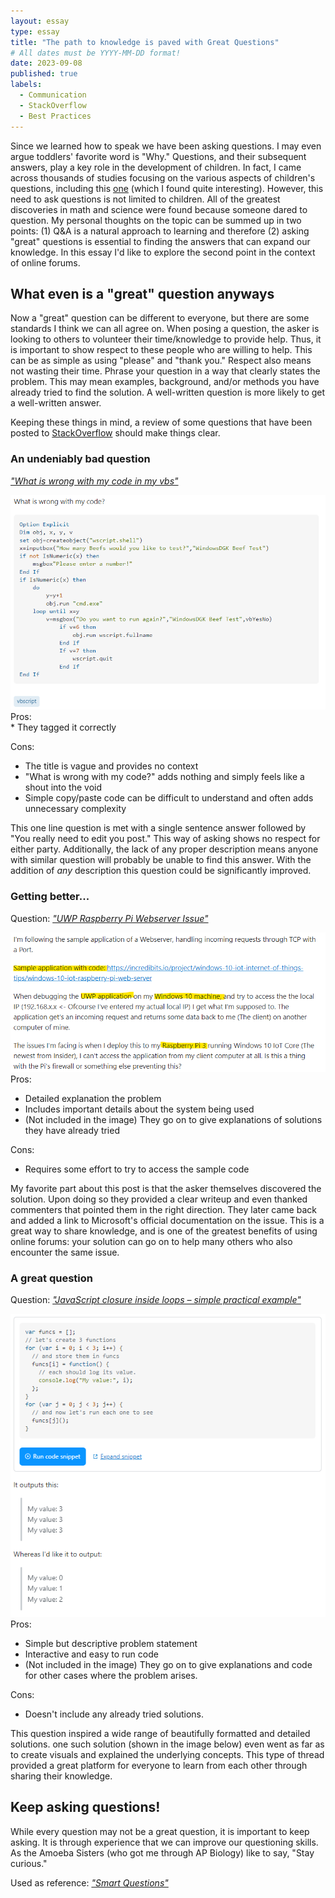 ```yaml
---
layout: essay
type: essay
title: "The path to knowledge is paved with Great Questions"
# All dates must be YYYY-MM-DD format!
date: 2023-09-08
published: true
labels:
  - Communication
  - StackOverflow
  - Best Practices
---
```


Since we learned how to speak we have been asking questions. I may even argue toddlers' favorite word is "Why." Questions, and their subsequent answers, play a key role in the development of children. In fact, I came across thousands of studies focusing on the various aspects of children's questions, including this [one](https://pubmed.ncbi.nlm.nih.gov/22304406/) (which I found quite interesting). However, this need to ask questions is not limited to children. All of the greatest discoveries in math and science were found because someone dared to question. My personal thoughts on the topic can be summed up in two points: (1) Q&A is a natural approach to learning and therefore (2) asking "great" questions is essential to finding the answers that can expand our knowledge. In this essay I'd like to explore the second point in the context of online forums.

## **What even is a "great" question anyways**
Now a "great" question can be different to everyone, but there are some standards I think we can all agree on. When posing a question, the asker is looking to others to volunteer their time/knowledge to provide help. Thus, it is important to show respect to these people who are willing to help. This can be as simple as using "please" and "thank you." Respect also means not wasting their time. Phrase your question in a way that clearly states the problem. This may mean examples, background, and/or methods you have already tried to find the solution. A well-written question is more likely to get a well-written answer.

Keeping these things in mind, a review of some questions that have been posted to [StackOverflow](https://stackoverflow.com/) should make things clear.

### **An undeniably bad question**
[_"What is wrong with my code in my vbs"_](https://stackoverflow.com/questions/29024582/what-is-wrong-with-my-code-in-my-vbs)
<div id ="left">
<img style="inset-inline: auto" src="../img/smart-q/what-is-wrong.png">
</div>
Pros:<br>
* They tagged it correctly

Cons:<br>
* The title is vague and provides no context
* "What is wrong with my code?" adds nothing and simply feels like a shout into the void
* Simple copy/paste code can be difficult to understand and often adds unnecessary complexity

This one line question is met with a single sentence answer followed by "You really need to edit you post." This way of asking shows no respect for either party. Additionally, the lack of any proper description means anyone with similar question will probably be unable to find this answer. With the addition of _any_ description this question could be significantly improved. 

### **Getting better...**
Question: [_"UWP Raspberry Pi Webserver Issue"_](https://stackoverflow.com/questions/36502484/uwp-raspberry-pi-webserver-issue/36554862#36554862)
<div id ="left">
<img style="inset-inline: auto" src="../img/smart-q/uwp-raspberry-pi.png">
</div>
Pros:

* Detailed explanation the problem
* Includes important details about the system being used
* (Not included in the image) They go on to give explanations of solutions they have already tried

Cons:<br>
* Requires some effort to try to access the sample code

My favorite part about this post is that the asker themselves discovered the solution. Upon doing so they provided a clear writeup and even thanked commenters that pointed them in the right direction. They later came back and added a link to Microsoft's official documentation on the issue. This is a great way to share knowledge, and is one of the greatest benefits of using online forums: your solution can go on to help many others who also encounter the same issue.


### **A great question**
Question: [_"JavaScript closure inside loops – simple practical example"_](https://stackoverflow.com/questions/750486/javascript-closure-inside-loops-simple-practical-example)
<div id ="left">
<img style="inset-inline: auto" src="../img/smart-q/close-in-loops.png">
</div>
Pros:

* Simple but descriptive problem statement
* Interactive and easy to run code
* (Not included in the image) They go on to give explanations and code for other cases where the problem arises.

Cons:<br>
* Doesn't include any already tried solutions.

This question inspired a wide range of beautifully formatted and detailed solutions. one such solution (shown in the image below) even went as far as to create visuals and explained the underlying concepts. This type of thread provided a great platform for everyone to learn from each other through sharing their knowledge. 

## **Keep asking questions!**
While every question may not be a great question, it is important to keep asking. It is through experience that we can improve our questioning skills. As the Amoeba Sisters (who got me through AP Biology) like to say, "Stay curious."


Used as reference: [_"Smart Questions"_](http://www.catb.org/esr/faqs/smart-questions.html)